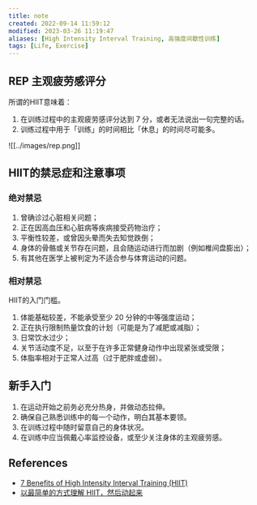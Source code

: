 ```yaml
---
title: note
created: 2022-09-14 11:59:12
modified: 2023-03-26 11:19:47
aliases: [High Intensity Interval Training, 高强度间歇性训练]
tags: [Life, Exercise]
---
```


## REP 主观疲劳感评分

所谓的HIIT意味着：

1.  在训练过程中的主观疲劳感评分达到 7 分，或者无法说出一句完整的话。
2.  训练过程中用于「训练」的时间相比「休息」的时间尽可能多。

![[../images/rep.png]]

## HIIT的禁忌症和注意事项

### 绝对禁忌

1.  曾确诊过心脏相关问题；
2.  正在因高血压和心脏病等疾病接受药物治疗；
3.  平衡性较差，或曾因头晕而失去知觉跌倒；
4.  身体的骨骼或关节存在问题，且会随运动进行而加剧（例如椎间盘膨出）；
5.  有其他在医学上被判定为不适合参与体育运动的问题。

### 相对禁忌

HIIT的入门门槛。

1.  体能基础较差，不能承受至少 20 分钟的中等强度运动；
2.  正在执行限制热量饮食的计划（可能是为了减肥或减脂）；
3.  日常饮水过少；
4.  关节活动度不足，以至于在许多正常健身动作中出现紧张或受限；
5.  体脂率相对于正常人过高（过于肥胖或虚弱）。

## 新手入门

1. 在运动开始之前务必充分热身，并做动态拉伸。
2. 确保自己熟悉训练中的每一个动作，明白其基本要领。
3. 在训练过程中随时留意自己的身体状况。
4. 在训练中应当佩戴心率监控设备，或至少关注身体的主观疲劳感。

## References

- [7 Benefits of High Intensity Interval Training (HIIT)](https://www.healthline.com/nutrition/benefits-of-hiit)
- [以最简单的方式理解 HIIT，然后动起来](https://sspai.com/post/76004)
